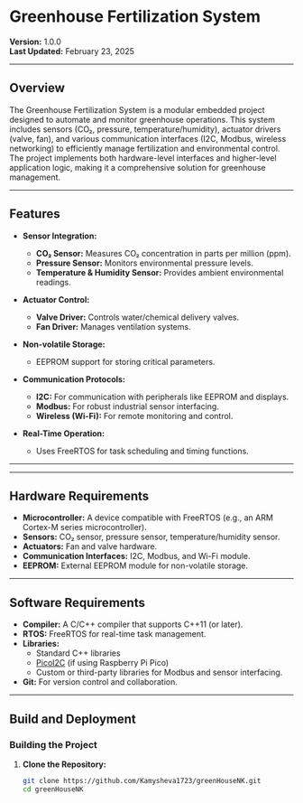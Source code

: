 # Greenhouse Fertilization System

**Version:** 1.0.0  
**Last Updated:** February 23, 2025  


---

## Overview

The Greenhouse Fertilization System is a modular embedded project designed to automate and monitor greenhouse operations. This system includes sensors (CO₂, pressure, temperature/humidity), actuator drivers (valve, fan), and various communication interfaces (I2C, Modbus, wireless networking) to efficiently manage fertilization and environmental control. The project implements both hardware-level interfaces and higher-level application logic, making it a comprehensive solution for greenhouse management.

---

## Features

- **Sensor Integration:**  
  - **CO₂ Sensor:** Measures CO₂ concentration in parts per million (ppm).  
  - **Pressure Sensor:** Monitors environmental pressure levels.
  - **Temperature & Humidity Sensor:** Provides ambient environmental readings.
  
- **Actuator Control:**  
  - **Valve Driver:** Controls water/chemical delivery valves.
  - **Fan Driver:** Manages ventilation systems.
  
- **Non-volatile Storage:**  
  - EEPROM support for storing critical parameters.
  
- **Communication Protocols:**  
  - **I2C:** For communication with peripherals like EEPROM and displays.
  - **Modbus:** For robust industrial sensor interfacing.
  - **Wireless (Wi-Fi):** For remote monitoring and control.
  
- **Real-Time Operation:**  
  - Uses FreeRTOS for task scheduling and timing functions.

---


---

## Hardware Requirements

- **Microcontroller:** A device compatible with FreeRTOS (e.g., an ARM Cortex-M series microcontroller).
- **Sensors:** CO₂ sensor, pressure sensor, temperature/humidity sensor.
- **Actuators:** Fan and valve hardware.
- **Communication Interfaces:** I2C, Modbus, and Wi-Fi module.
- **EEPROM:** External EEPROM module for non-volatile storage.

---

## Software Requirements

- **Compiler:** A C/C++ compiler that supports C++11 (or later).
- **RTOS:** FreeRTOS for real-time task management.
- **Libraries:**
  - Standard C++ libraries
  - [PicoI2C](https://github.com/raspberrypi/pico-sdk) (if using Raspberry Pi Pico)
  - Custom or third-party libraries for Modbus and sensor interfacing.
- **Git:** For version control and collaboration.

---

## Build and Deployment

### Building the Project

1. **Clone the Repository:**

   ```sh
   git clone https://github.com/Kamysheva1723/greenHouseNK.git
   cd greenHouseNK


